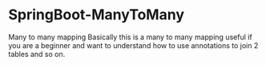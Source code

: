 # SpringBoot-ManyToMany
Many to many mapping 
Basically this is a many to many mapping useful if you are a beginner and want to understand how to use annotations to 
join 2 tables and so on.
